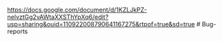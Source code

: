 https://docs.google.com/document/d/1KZLJkPZ-nelvztGg2vAWtaXXSThYpXq6/edit?usp=sharing&ouid=110922008790641167275&rtpof=true&sd=true # Bug-reports
